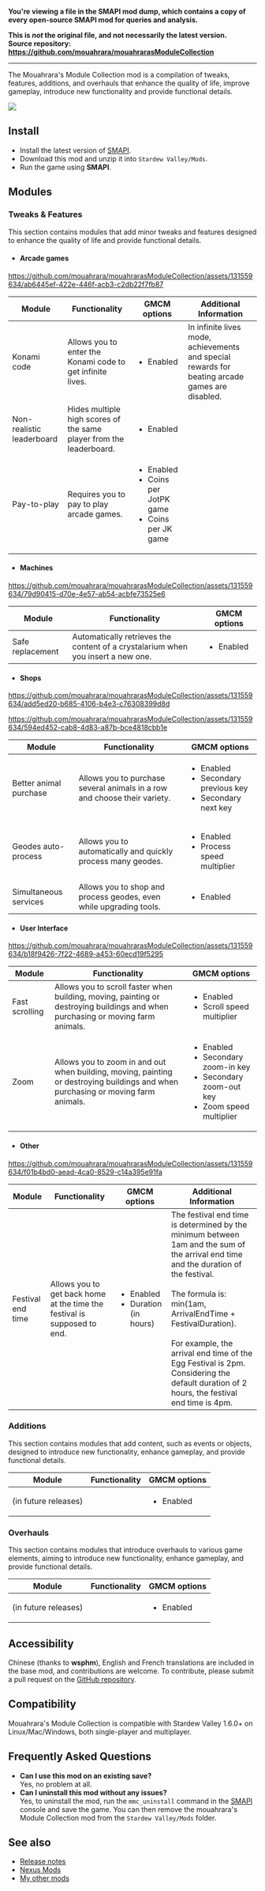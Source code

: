 **You're viewing a file in the SMAPI mod dump, which contains a copy of every open-source SMAPI mod
for queries and analysis.**

**This is _not_ the original file, and not necessarily the latest version.**  
**Source repository: https://github.com/mouahrara/mouahrarasModuleCollection**

----

The Mouahrara's Module Collection mod is a compilation of tweaks, features, additions, and overhauls that enhance the quality of life, improve gameplay, introduce new functionality and provide functional details.

![](https://raw.githubusercontent.com/wiki/mouahrara/mouahrarasModuleCollection/images/main.jpg)

## Install
 - Install the latest version of [SMAPI](https://smapi.io).
 - Download this mod and unzip it into `Stardew Valley/Mods`.
 - Run the game using **SMAPI**.

## Modules

### Tweaks & Features
This section contains modules that add minor tweaks and features designed to enhance the quality of life and provide functional details.

- #### Arcade games

https://github.com/mouahrara/mouahrarasModuleCollection/assets/131559634/ab6445ef-422e-446f-acb3-c2db22f7fb87

| Module                    | Functionality                                                       | GMCM options                                                                     | Additional Information                                                                          |
|---------------------------|---------------------------------------------------------------------|----------------------------------------------------------------------------------|-------------------------------------------------------------------------------------------------|
| Konami code               | Allows you to enter the Konami code to get infinite lives.          | <ul><li>Enabled</li></ul>                                                        | In infinite lives mode, achievements and special rewards for beating arcade games are disabled. |
| Non-realistic leaderboard | Hides multiple high scores of the same player from the leaderboard. | <ul><li>Enabled</li></ul>	                                                     |                                                                                                 |
| Pay-to-play               | Requires you to pay to play arcade games.                           | <ul><li>Enabled</li><li>Coins per JotPK game</li><li>Coins per JK game</li></ul> |                                                                                                 |

- #### Machines

https://github.com/mouahrara/mouahrarasModuleCollection/assets/131559634/79d90415-d70e-4e57-ab54-acbfe73525e6

| Module           | Functionality                                                                    | GMCM options              |
|------------------|----------------------------------------------------------------------------------|---------------------------|
| Safe replacement | Automatically retrieves the content of a crystalarium when you insert a new one. | <ul><li>Enabled</li></ul> |

- #### Shops

https://github.com/mouahrara/mouahrarasModuleCollection/assets/131559634/add5ed20-b685-4106-b4e3-c76308399d8d

https://github.com/mouahrara/mouahrarasModuleCollection/assets/131559634/594ed452-cab8-4d83-a87b-bce4818cbb1e

| Module                 | Functionality                                                             | GMCM options                                                                        |
|------------------------|---------------------------------------------------------------------------|-------------------------------------------------------------------------------------|
| Better animal purchase | Allows you to purchase several animals in a row and choose their variety. | <ul><li>Enabled</li><li>Secondary previous key</li><li>Secondary next key</li></ul> |
| Geodes auto-process    | Allows you to automatically and quickly process many geodes.              | <ul><li>Enabled</li><li>Process speed multiplier</li></ul>                          |
| Simultaneous services  | Allows you to shop and process geodes, even while upgrading tools.        | <ul><li>Enabled</li></ul>                                                           |

- #### User Interface

https://github.com/mouahrara/mouahrarasModuleCollection/assets/131559634/b18f9426-7f22-4689-a453-60ecd19f5295

| Module         | Functionality                                                                                                                     | GMCM options                                                                                                         |
|----------------|-----------------------------------------------------------------------------------------------------------------------------------|----------------------------------------------------------------------------------------------------------------------|
| Fast scrolling | Allows you to scroll faster when building, moving, painting or destroying buildings and when purchasing or moving farm animals.   | <ul><li>Enabled</li><li>Scroll speed multiplier</li></ul>                                                            |
| Zoom           | Allows you to zoom in and out when building, moving, painting or destroying buildings and when purchasing or moving farm animals. | <ul><li>Enabled</li><li>Secondary zoom-in key</li><li>Secondary zoom-out key</li><li>Zoom speed multiplier</li></ul> |

- #### Other

https://github.com/mouahrara/mouahrarasModuleCollection/assets/131559634/f01b4bd0-aead-4ca0-8529-c14a395e91fa

| Module            | Functionality                                                            | GMCM options                                                                     | Additional Information                                                                                                                                                                                                                                                                                                                           |
|-------------------|--------------------------------------------------------------------------|----------------------------------------------------------------------------------|--------------------------------------------------------------------------------------------------------------------------------------------------------------------------------------------------------------------------------------------------------------------------------------------------------------------------------------------------|
| Festival end time | Allows you to get back home at the time the festival is supposed to end. | <ul><li>Enabled</li><li>Duration (in hours)</li></ul>                            | The festival end time is determined by the minimum between 1am and the sum of the arrival end time and the duration of the festival.<br><br>The formula is: min(1am, ArrivalEndTime + FestivalDuration).<br><br>For example, the arrival end time of the Egg Festival is 2pm. Considering the default duration of 2 hours, the festival end time is 4pm. |

### Additions
This section contains modules that add content, such as events or objects, designed to introduce new functionality, enhance gameplay, and provide functional details.

| Module               | Functionality | GMCM options              |
|----------------------|---------------|---------------------------|
| (in future releases) |               | <ul><li>Enabled</li></ul> |

### Overhauls
This section contains modules that introduce overhauls to various game elements, aiming to introduce new functionality, enhance gameplay, and provide functional details.

| Module               | Functionality | GMCM options              |
|----------------------|---------------|---------------------------|
| (in future releases) |               | <ul><li>Enabled</li></ul> |

## Accessibility
Chinese (thanks to **wsphm**), English and French translations are included in the base mod, and contributions are welcome. To contribute, please submit a pull request on the [GitHub repository](https://github.com/mouahrara/mouahrarasModuleCollection/pulls).

## Compatibility
Mouahrara's Module Collection is compatible with Stardew Valley 1.6.0+ on Linux/Mac/Windows, both single-player and multiplayer.

## Frequently Asked Questions
- **Can I use this mod on an existing save?**\
Yes, no problem at all.
- **Can I uninstall this mod without any issues?**\
Yes, to uninstall the mod, run the `mmc_uninstall` command in the [SMAPI](https://smapi.io) console and save the game. You can then remove the mouahrara's Module Collection mod from the `Stardew Valley/Mods` folder.

## See also
- [Release notes](https://github.com/mouahrara/mouahrarasModuleCollection/releases)
- [Nexus Mods](https://www.nexusmods.com/stardewvalley/mods/18973)
- [My other mods](https://www.nexusmods.com/stardewvalley/users/190812873?tab=user+files)
